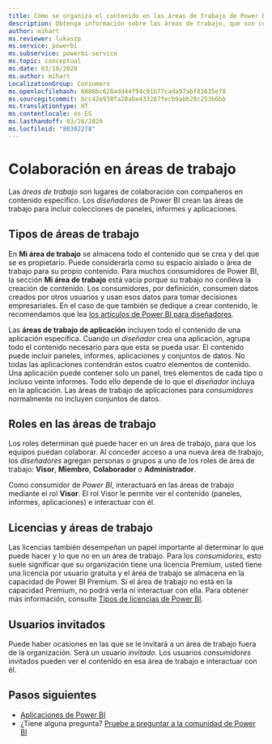 ```yaml
---
title: Cómo se organiza el contenido en las áreas de trabajo de Power BI
description: Obtenga información sobre las áreas de trabajo, que son colecciones de paneles e informes creadas para proporcionar métricas clave a su organización.
author: mihart
ms.reviewer: lukaszp
ms.service: powerbi
ms.subservice: powerbi-service
ms.topic: conceptual
ms.date: 03/10/2020
ms.author: mihart
LocalizationGroup: Consumers
ms.openlocfilehash: 6886bc628add44f94c91b77cada97abf81635e78
ms.sourcegitcommit: bcc42e938fa28abe433287fecb9abb28c253b6bb
ms.translationtype: HT
ms.contentlocale: es-ES
ms.lasthandoff: 03/26/2020
ms.locfileid: "80302278"
---
```

# <a name="collaborate-in-workspaces"></a>Colaboración en áreas de trabajo

 Las *áreas de trabajo* son lugares de colaboración con compañeros en contenido específico. Los *diseñadores* de Power BI crean las áreas de trabajo para incluir colecciones de paneles, informes y aplicaciones. 

## <a name="types-of-workspaces"></a>Tipos de áreas de trabajo
En **Mi área de trabajo** se almacena todo el contenido que se crea y del que se es propietario. Puede considerarla como su espacio aislado o área de trabajo para su propio contenido. Para muchos consumidores de Power BI, la sección **Mi área de trabajo** está vacía porque su trabajo no conlleva la creación de contenido. Los consumidores, por definición, consumen datos creados por otros usuarios y usan esos datos para tomar decisiones empresariales. En el caso de que también se dedique a crear contenido, le recomendamos que lea [los artículos de Power BI para diseñadores](../create-reports/index.yml).

Las **áreas de trabajo de aplicación** incluyen todo el contenido de una aplicación específica. Cuando un *diseñador* crea una aplicación, agrupa todo el contenido necesario para que esta se pueda usar. El contenido puede incluir paneles, informes, aplicaciones y conjuntos de datos. No todas las aplicaciones contendrán estos cuatro elementos de contenido. Una aplicación puede contener solo un panel, tres elementos de cada tipo o incluso veinte informes. Todo ello depende de lo que el *diseñador* incluya en la aplicación. Las áreas de trabajo de aplicaciones para *consumidores* normalmente no incluyen conjuntos de datos.

<!--<art showing different wss> -->

## <a name="roles-in-the-workspaces"></a>Roles en las áreas de trabajo

Los roles determinan qué puede hacer en un área de trabajo, para que los equipos puedan colaborar.  Al conceder acceso a una nueva área de trabajo, los *diseñadores* agregan personas o grupos a uno de los roles de área de trabajo: **Visor**, **Miembro**, **Colaborador** o **Administrador**. 

Como consumidor de *Power BI*, interactuará en las áreas de trabajo mediante el rol **Visor**. El rol Visor le permite ver el contenido (paneles, informes, aplicaciones) e interactuar con él. <!--For a detailed list of what you can do as a *consumer* with the Viewer role, see [Viewer role in an organization with Premium](end-user-license.md#viewer-role-in-an-organization-with-a-premium-license).-->

## <a name="licensing-and-workspaces"></a>Licencias y áreas de trabajo
Las licencias también desempeñan un papel importante al determinar lo que puede hacer y lo que no en un área de trabajo. Para los *consumidores*, esto suele significar que su organización tiene una licencia Premium, usted tiene una licencia por usuario gratuita y el área de trabajo se almacena en la capacidad de Power BI Premium.  Si el área de trabajo no está en la capacidad Premium, no podrá verla ni interactuar con ella. Para obtener más información, consulte [Tipos de licencias de Power BI](end-user-license.md).

## <a name="guest-users"></a>Usuarios invitados
Puede haber ocasiones en las que se le invitará a un área de trabajo fuera de la organización. Será un usuario *invitado*. Los usuarios *consumidores* invitados pueden ver el contenido en esa área de trabajo e interactuar con él. 





## <a name="next-steps"></a>Pasos siguientes
* [Aplicaciones de Power BI](end-user-apps.md)    
* ¿Tiene alguna pregunta? [Pruebe a preguntar a la comunidad de Power BI](https://community.powerbi.com/)













